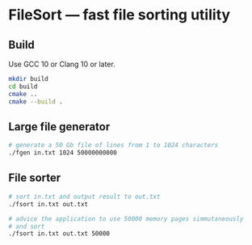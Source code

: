 FileSort &mdash; fast file sorting utility
============================

## Build

Use GCC 10 or Clang 10 or later.

```sh
mkdir build
cd build
cmake ..
cmake --build .
```

## Large file generator

```sh
# generate a 50 Gb file of lines from 1 to 1024 characters
./fgen in.txt 1024 50000000000
```

## File sorter

```sh
# sort in.txt and output result to out.txt
./fsort in.txt out.txt

# advice the application to use 50000 memory pages simmutaneously
# and sort
./fsort in.txt out.txt 50000
```

